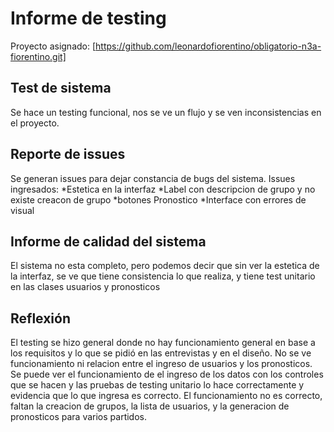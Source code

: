 # Informe de testing 
Proyecto asignado: [https://github.com/leonardofiorentino/obligatorio-n3a-fiorentino.git]

## Test de sistema
Se hace un testing funcional, nos se ve un flujo y se ven inconsistencias en el proyecto.

## Reporte de issues
Se generan issues para dejar constancia de bugs del sistema. 
Issues ingresados:
*Estetica en la interfaz
*Label con descripcion de grupo y no existe creacon de grupo
*botones Pronostico
*Interface con errores de visual

## Informe de calidad del sistema
El sistema no esta completo, pero podemos decir que sin ver la estetica de la interfaz, se ve que tiene consistencia lo que realiza, y tiene test unitario en las clases usuarios y pronosticos

## Reflexión
El testing se hizo general donde no hay funcionamiento general en base a los requisitos y lo que se pidió en las entrevistas y en el diseño.
No se ve funcionamiento ni relacion entre el ingreso de usuarios y los pronosticos.
Se puede ver el funcionamiento de el ingreso de los datos con los controles que se hacen y las pruebas de testing unitario lo hace correctamente y evidencia que lo que ingresa es correcto. 
El funcionamiento no es correcto, faltan la creacion de grupos, la lista de usuarios, y la generacion de pronosticos para varios partidos.


